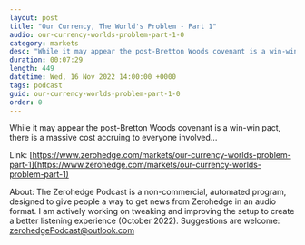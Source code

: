 ```yaml
---
layout: post
title: "Our Currency, The World's Problem - Part 1"
audio: our-currency-worlds-problem-part-1-0
category: markets
desc: "While it may appear the post-Bretton Woods covenant is a win-win pact, there is a massive cost accruing to everyone involved..."
duration: 00:07:29
length: 449
datetime: Wed, 16 Nov 2022 14:00:00 +0000
tags: podcast
guid: our-currency-worlds-problem-part-1-0
order: 0
---
```

While it may appear the post-Bretton Woods covenant is a win-win pact, there is a massive cost accruing to everyone involved...

Link: [https://www.zerohedge.com/markets/our-currency-worlds-problem-part-1](https://www.zerohedge.com/markets/our-currency-worlds-problem-part-1)

About: The Zerohedge Podcast is a non-commercial, automated program, designed to give people a way to get news from Zerohedge in an audio format.  I am actively working on tweaking and improving the setup to create a better listening experience (October 2022).  Suggestions are welcome: [zerohedgePodcast@outlook.com](mailto:zerohedgePodcast@outlook.com)